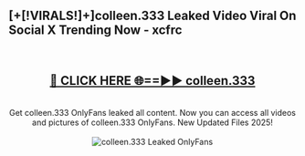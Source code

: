 <h2>[+[!VIRALS!]+]colleen.333 Leaked Video Viral On Social X Trending Now - xcfrc</h2>
<br>
<div align="center">
<h2><a href="https://libra.edu.pl?colleen.333" rel="nofollow">🔴 CLICK HERE 🌐==►► colleen.333</a></h2>
<br>
Get colleen.333 OnlyFans leaked all content. Now you can access all videos and pictures of colleen.333 OnlyFans. New Updated Files 2025!
<br>
<br>
<a href="https://libra.edu.pl?colleen.333" rel="nofollow" data-target="animated-image.originalLink"><img src="https://i.ibb.co.com/WyWwxjT/player-gif2.gif" alt="colleen.333 Leaked OnlyFans" style="max-width: 100%; display: inline-block;" data-target="animated-image.originalImage"></a>
</div>
<br>